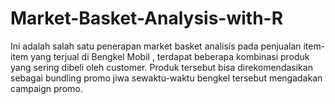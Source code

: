 # Market-Basket-Analysis-with-R

Ini adalah salah satu penerapan market basket analisis pada penjualan item-item yang terjual di Bengkel Mobil , terdapat beberapa kombinasi produk yang sering dibeli oleh customer. Produk tersebut bisa direkomendasikan sebagai bundling promo jiwa sewaktu-waktu bengkel tersebut mengadakan campaign promo.
